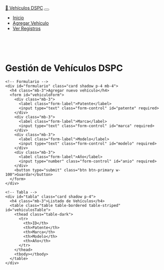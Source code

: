 <!DOCTYPE html>
<html lang="es">
<head>
  <meta charset="UTF-8">
  <meta name="viewport" content="width=device-width, initial-scale=1.0">
  <title>Gestión de Vehículos</title>

  <!-- Bootstrap CSS -->
  <link href="https://cdn.jsdelivr.net/npm/bootstrap@5.3.3/dist/css/bootstrap.min.css" rel="stylesheet">
</head>
<body class="bg-light">

  <!-- 🔹 Menú de navegación -->
  <nav class="navbar navbar-expand-lg navbar-dark bg-dark fixed-top shadow">
    <div class="container-fluid">
      <a class="navbar-brand" href="#">🚓 Vehículos DSPC</a>
      <button class="navbar-toggler" type="button" data-bs-toggle="collapse" data-bs-target="#navbarNav">
        <span class="navbar-toggler-icon"></span>
      </button>
      <div class="collapse navbar-collapse" id="navbarNav">
        <ul class="navbar-nav ms-auto">
          <li class="nav-item"><a class="nav-link active" href="#">Inicio</a></li>
          <li class="nav-item"><a class="nav-link" href="#formulario">Agregar Vehículo</a></li>
          <li class="nav-item"><a class="nav-link" href="#tabla">Ver Registros</a></li>
        </ul>
      </div>
    </div>
  </nav>

  <!-- 🔹 Contenido principal -->
  <div class="container" style="margin-top:100px;">
    <h1 class="mb-4 text-center">Gestión de Vehículos DSPC</h1>

    <!-- Formulario -->
    <div id="formulario" class="card shadow p-4 mb-4">
      <h4 class="mb-3">Agregar nuevo vehículo</h4>
      <form id="vehiculoForm">
        <div class="mb-3">
          <label class="form-label">Patente</label>
          <input type="text" class="form-control" id="patente" required>
        </div>
        <div class="mb-3">
          <label class="form-label">Marca</label>
          <input type="text" class="form-control" id="marca" required>
        </div>
        <div class="mb-3">
          <label class="form-label">Modelo</label>
          <input type="text" class="form-control" id="modelo" required>
        </div>
        <div class="mb-3">
          <label class="form-label">Año</label>
          <input type="number" class="form-control" id="anio" required>
        </div>
        <button type="submit" class="btn btn-primary w-100">Guardar</button>
      </form>
    </div>

    <!-- Tabla -->
    <div id="tabla" class="card shadow p-4">
      <h4 class="mb-3">Listado de Vehículos</h4>
      <table class="table table-bordered table-striped" id="vehiculosTable">
        <thead class="table-dark">
          <tr>
            <th>ID</th>
            <th>Patente</th>
            <th>Marca</th>
            <th>Modelo</th>
            <th>Año</th>
          </tr>
        </thead>
        <tbody></tbody>
      </table>
    </div>
  </div>

  <!-- Bootstrap JS -->
  <script src="https://cdn.jsdelivr.net/npm/bootstrap@5.3.3/dist/js/bootstrap.bundle.min.js"></script>
  <!-- Supabase -->
  <script src="https://cdn.jsdelivr.net/npm/@supabase/supabase-js@2"></script>

  <script>
    // 🔹 Conexión Supabase
    const SUPABASE_URL = "https://qnufcrywbncbeosfmwgc.supabase.co";
    const SUPABASE_ANON_KEY = "eyJhbGciOiJIUzI1NiIsInR5cCI6IkpXVCJ9.eyJpc3MiOiJzdXBhYmFzZSIsInJlZiI6InFudWZjcnl3Ym5jYmVvc2Ztd2djIiwicm9sZSI6ImFub24iLCJpYXQiOjE3NTczNzU4MDEsImV4cCI6MjA3Mjk1MTgwMX0.Ag37eDgN-88h1uvTln9V40CPKSkZvyBF5j-u0EM46mM";
    const supabase = window.supabase.createClient(SUPABASE_URL, SUPABASE_ANON_KEY);

    // 🔹 Cargar datos al iniciar
    async function cargarVehiculos() {
      const { data, error } = await supabase.from("vehiculos").select("*").order("id", { ascending: true });
      if (error) {
        console.error("Error cargando vehículos:", error);
        return;
      }
      const tbody = document.querySelector("#vehiculosTable tbody");
      tbody.innerHTML = "";
      data.forEach(v => {
        tbody.innerHTML += `
          <tr>
            <td>${v.id}</td>
            <td>${v.patente}</td>
            <td>${v.marca}</td>
            <td>${v.modelo}</td>
            <td>${v.anio}</td>
          </tr>
        `;
      });
    }

    // 🔹 Guardar nuevo vehículo
    document.getElementById("vehiculoForm").addEventListener("submit", async (e) => {
      e.preventDefault();
      const patente = document.getElementById("patente").value;
      const marca = document.getElementById("marca").value;
      const modelo = document.getElementById("modelo").value;
      const anio = parseInt(document.getElementById("anio").value);

      const { error } = await supabase.from("vehiculos").insert([{ patente, marca, modelo, anio }]);

      if (error) {
        alert("❌ Error al guardar: " + error.message);
      } else {
        alert("✅ Vehículo agregado correctamente");
        e.target.reset();
        cargarVehiculos();
      }
    });

    // Cargar datos al abrir la página
    cargarVehiculos();
  </script>
</body>
</html>
